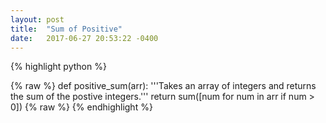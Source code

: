 ```yaml
---
layout: post
title:  "Sum of Positive"
date:   2017-06-27 20:53:22 -0400
---
```

 

{% highlight python %}

{% raw %} def positive_sum(arr):
    '''Takes an array of integers and returns the sum of the postive integers.'''
    return sum([num for num in arr if num > 0])
{% raw %}
{% endhighlight %}
